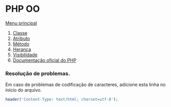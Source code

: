 # PHP OO

[Menu principal](https://github.com/agenciasys/as-capacita/blob/master/README.md#as-capacita)

1. [Classe](https://github.com/agenciasys/as-capacita/blob/master/PHP-OO/Classe.md#classe)
2. [Atributo](https://github.com/agenciasys/as-capacita/blob/master/PHP-OO/Atributo.md#atributo)
3. [Método](https://github.com/agenciasys/as-capacita/blob/master/PHP-OO/Metodo.md#m%C3%A9todo)
4. [Herança](https://github.com/agenciasys/as-capacita/blob/master/PHP-OO/Heranca.md#heran%C3%A7a)
5. [Visibilidade](https://github.com/agenciasys/as-capacita/blob/master/PHP-OO/ModificadoresAcesso.md#public)
6. [Documentação oficial do PHP](http://php.net/)

### Resolução de problemas.

Em caso de problemas de codificação de caracteres, adicione esta linha no início do arquivo.
```php
header('Content-Type: text/html; charset=utf-8');
```
